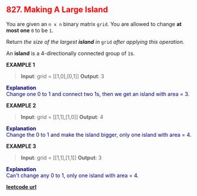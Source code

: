 <h2 style="color:#F00;">827. Making A Large Island
</h2>

You are given an `n x n` binary matrix `grid`. You are allowed to change **at most one** `0` to be `1`.

Return _the size of the largest **island** in_ `grid` _after applying this operation_.

An **island** is a 4-directionally connected group of `1`s.

**EXAMPLE 1**
>**Input**: grid = \[[1,0],[0,1]]
**Output**: 3
<p style="color:#007;">
<b>Explanation</b><br>
Change one 0 to 1 and connect two 1s, then we get an island with area = 3.
</p>


**EXAMPLE 2**
>**Input**: grid = \[[1,1],[1,0]]
**Output**: 4
<p style="color:#007;">
<b>Explanation</b><br>
Change the 0 to 1 and make the island bigger, only one island with area = 4.
</p>


**EXAMPLE 3**
>**Input**: grid = \[[1,1],[1,1]]
**Output**: 3
<p style="color:#007;">
<b>Explanation</b><br>
Can't change any 0 to 1, only one island with area = 4.
</p>

**[leetcode url](https://leetcode.com/problems/making-a-large-island/description)**